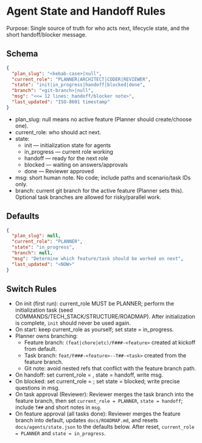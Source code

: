 # Agent State and Handoff Rules

Purpose: Single source of truth for who acts next, lifecycle state, and the short handoff/blocker message.

## Schema

```json
{
  "plan_slug": "<kebab-case>|null",
  "current_role": "PLANNER|ARCHITECT|CODER|REVIEWER",
  "state": "init|in_progress|handoff|blocked|done",
  "branch": "<git-branch>|null",
  "msg": "<<= 12 lines: handoff/blocker note>",
  "last_updated": "ISO-8601 timestamp"
}
```

- plan_slug: null means no active feature (Planner should create/choose one).
- current_role: who should act next.
- state:
  - init — initialization state for agents
  - in_progress — current role working
  - handoff — ready for the next role
  - blocked — waiting on answers/approvals
  - done — Reviewer approved
- msg: short human note. No code; include paths and scenario/task IDs only.
- branch: current git branch for the active feature (Planner sets this). Optional task branches are allowed for risky/parallel work.

## Defaults

```json
{
  "plan_slug": null,
  "current_role": "PLANNER",
  "state": "in_progress",
  "branch": null,
  "msg": "Determine which feature/task should be worked on next",
  "last_updated": "<NOW>"
}
```

## Switch Rules

- On init (first run): current_role MUST be PLANNER; perform the initialization task (seed COMMANDS/TECH_STACK/STRUCTURE/ROADMAP). After initialization is complete, `init` should never be used again.
- On start: keep current_role as yourself; set state = in_progress.
- Planner owns branching:
  - Feature branch: `(feat|chore|etc)/F###-<feature>` created at kickoff from default.
  - Task branch: `feat/F###-<feature>--T##-<task>` created from the feature branch.
  - Git note: avoid nested refs that conflict with the feature branch path.
- On handoff: set current_role = <next role>, state = handoff, write msg.
- On blocked: set current_role = <role that will unblock you>; set state = blocked; write precise questions in msg.
- On task approval (Reviewer): Reviewer merges the task branch into the feature branch, then set `current_role = PLANNER`, `state = handoff`; include `T##` and short notes in `msg`.
- On feature approval (all tasks done): Reviewer merges the feature branch into default, updates `docs/ROADMAP.md`, and resets `docs/agents/state.json` to the defaults below. After reset, `current_role = PLANNER` and `state = in_progress`.

